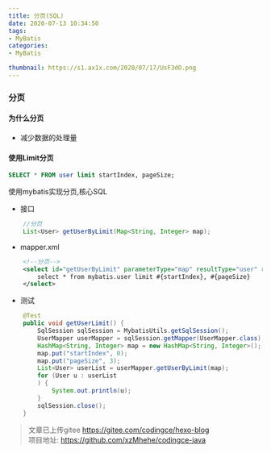```yaml
---
title: 分页(SQL)
date: 2020-07-13 10:34:50
tags:
- MyBatis
categories:
- MyBatis

thumbnail: https://s1.ax1x.com/2020/07/17/UsF3dO.png
---
```

### 分页
#### 为什么分页
- 减少数据的处理量
#### 使用Limit分页
```sql
SELECT * FROM user limit startIndex, pageSize;
```
使用mybatis实现分页,核心SQL
- 接口
```java
    //分页
    List<User> getUserByLimit(Map<String, Integer> map);
```
- mapper.xml
```xml
    <!--分页-->
    <select id="getUserByLimit" parameterType="map" resultType="user" resultMap="UserMap">
        select * from mybatis.user limit #{startIndex}, #{pageSize}
    </select>
```
- 测试
```java
    @Test
    public void getUserLimit() {
        SqlSession sqlSession = MybatisUtils.getSqlSession();
        UserMapper userMapper = sqlSession.getMapper(UserMapper.class);
        HashMap<String, Integer> map = new HashMap<String, Integer>();
        map.put("startIndex", 0);
        map.put("pageSize", 3);
        List<User> userList = userMapper.getUserByLimit(map);
        for (User u : userList
        ) {
            System.out.println(u);
        }
        sqlSession.close();
    }
```


>文章已上传gitee https://gitee.com/codingce/hexo-blog   
>项目地址: https://github.com/xzMhehe/codingce-java